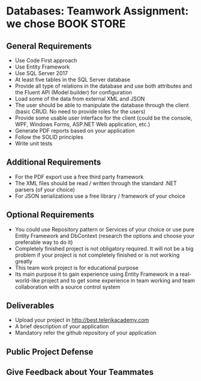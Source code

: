 #   Databases: Teamwork Assignment: we chose BOOK STORE

## General Requirements
- Use Code First approach
- Use Entity Framework
- Use SQL Server 2017
- At least five tables in the SQL Server database
- Provide all type of relations in the database and use both attributes and the Fluent API (Model builder) for configuration
- Load some of the data from external XML and JSON
- The user should be able to manipulate the database through the client (basic CRUD. No need to provide roles for the users)
- Provide some usable user interface for the client (could be the console, WPF, Windows Forms, ASP.NET Web application, etc.)
- Generate PDF reports based on your application
- Follow the SOLID principles
- Write unit tests

## Additional Requirements
- For the PDF export use a free third party framework
- The XML files should be read / written through the standard .NET parsers (of your choice)
- For JSON serializations use a free library / framework of your choice

## Optional Requirements
- You could use Repository pattern or Services of your choice or use pure Entity Framework and DbContext (research the options and choose your preferable way to do it)
-   Completely finished project is not obligatory required. It will not be a big problem if your project is not completely finished or is not working greatly
- This team work project is for educational purpose
- Its main purpose it to gain experience using Entity Framework in a real-world-like project and to get some experience in team working and team collaboration with a source control system

##  Deliverables
-   Upload your project in http://best.telerikacademy.com
-   A brief description of your application
-   Mandatory refer the github repository of your application

##  Public Project Defense
##  Give Feedback about Your Teammates